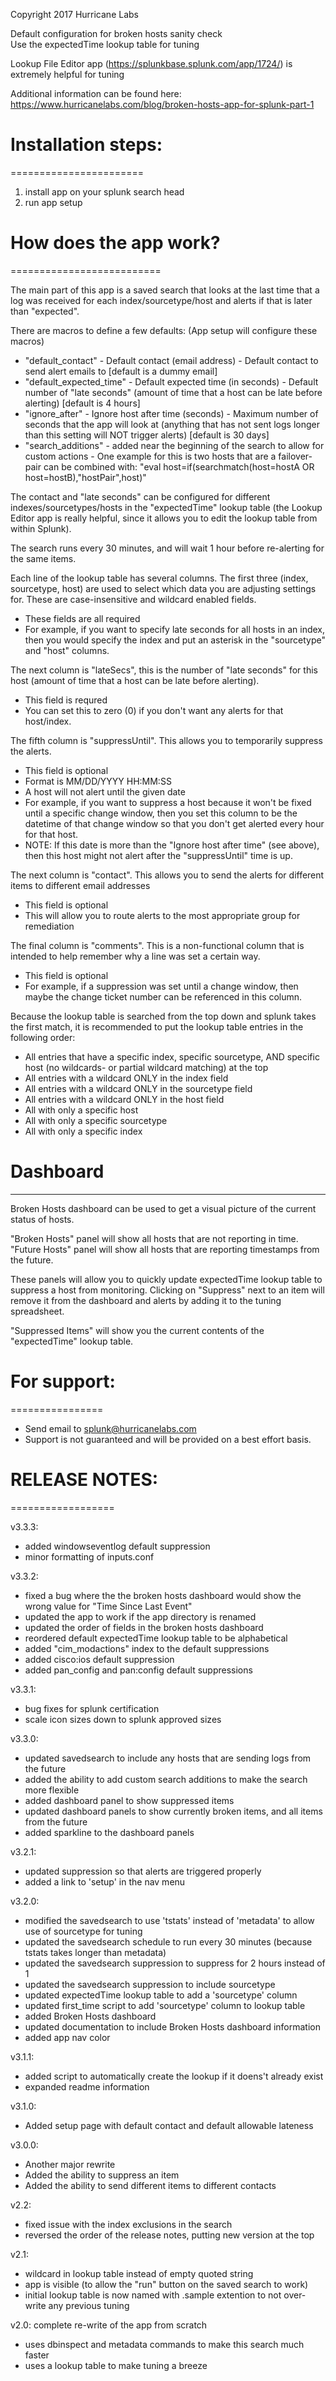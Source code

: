 Copyright 2017 Hurricane Labs

Default configuration for broken hosts sanity check  
Use the expectedTime lookup table for tuning

Lookup File Editor app (https://splunkbase.splunk.com/app/1724/) is extremely helpful for tuning

Additional information can be found here: https://www.hurricanelabs.com/blog/broken-hosts-app-for-splunk-part-1

# Installation steps: #
=======================

1. install app on your splunk search head
2. run app setup

# How does the app work? #
==========================

The main part of this app is a saved search that looks at the last time that a log was received for each index/sourcetype/host and alerts if that is later than "expected".

There are macros to define a few defaults: (App setup will configure these macros)

- "default_contact" - Default contact (email address) - Default contact to send alert emails to [default is a dummy email]
- "default_expected_time" - Default expected time (in seconds) - Default number of "late seconds" (amount of time that a host can be late before alerting) [default is 4 hours]
- "ignore_after" - Ignore host after time (seconds) - Maximum number of seconds that the app will look at (anything that has not sent logs longer than this setting will NOT trigger alerts) [default is 30 days]
- "search_additions" - added near the beginning of the search to allow for custom actions - One example for this is two hosts that are a failover-pair can be combined with: "eval host=if(searchmatch(host=hostA OR host=hostB),"hostPair",host)"

The contact and "late seconds" can be configured for different indexes/sourcetypes/hosts in the "expectedTime" lookup table (the Lookup Editor app is really helpful, since it allows you to edit the lookup table from within Splunk).

The search runs every 30 minutes, and will wait 1 hour before re-alerting for the same items.

Each line of the lookup table has several columns. The first three (index, sourcetype, host) are used to select which data you are adjusting settings for. These are case-insensitive and wildcard enabled fields.

- These fields are all required
- For example, if you want to specify late seconds for all hosts in an index, then you would specify the index and put an asterisk in the "sourcetype" and "host" columns.

The next column is "lateSecs", this is the number of "late seconds" for this host (amount of time that a host can be late before alerting).

- This field is requred
- You can set this to zero (0) if you don't want any alerts for that host/index.

The fifth column is "suppressUntil". This allows you to temporarily suppress the alerts.

- This field is optional
- Format is MM/DD/YYYY HH:MM:SS
- A host will not alert until the given date
- For example, if you want to suppress a host because it won't be fixed until a specific change window, then you set this column to be the datetime of that change window so that you don't get alerted every hour for that host.
- NOTE: If this date is more than the "Ignore host after time" (see above), then this host might not alert after the "suppressUntil" time is up.

The next column is "contact". This allows you to send the alerts for different items to different email addresses

- This field is optional
- This will allow you to route alerts to the most appropriate group for remediation

The final column is "comments". This is a non-functional column that is intended to help remember why a line was set a certain way.

- This field is optional
- For example, if a suppression was set until a change window, then maybe the change ticket number can be referenced in this column.

Because the lookup table is searched from the top down and splunk takes the first match, it is recommended to put the lookup table entries in the following order:

- All entries that have a specific index, specific sourcetype, AND specific host (no wildcards- or partial wildcard matching) at the top
- All entries with a wildcard ONLY in the index field
- All entries with a wildcard ONLY in the sourcetype field
- All entries with a wildcard ONLY in the host field
- All with only a specific host
- All with only a specific sourcetype
- All with only a specific index

# Dashboard #
-------------

Broken Hosts dashboard can be used to get a visual picture of the current status of hosts.

"Broken Hosts" panel will show all hosts that are not reporting in time.
"Future Hosts" panel will show all hosts that are reporting timestamps from the future.

These panels will allow you to quickly update expectedTime lookup table to suppress a host from monitoring. Clicking on "Suppress" next to an item will remove it from the dashboard and alerts by adding it to the tuning spreadsheet.

"Suppressed Items" will show you the current contents of the "expectedTime" lookup table.

# For support: #
================

- Send email to splunk@hurricanelabs.com
- Support is not guaranteed and will be provided on a best effort basis.


# RELEASE NOTES: #
==================

v3.3.3:

- added windowseventlog default suppression
- minor formatting of inputs.conf

v3.3.2:

- fixed a bug where the the broken hosts dashboard would show the wrong value for "Time Since Last Event"
- updated the app to work if the app directory is renamed
- updated the order of fields in the broken hosts dashboard
- reordered default expectedTime lookup table to be alphabetical
- added "cim_modactions" index to the default suppressions
- added cisco:ios default suppression
- added pan_config and pan:config default suppressions

v3.3.1:

- bug fixes for splunk certification
 - scale icon sizes down to splunk approved sizes

v3.3.0:

- updated savedsearch to include any hosts that are sending logs from the future
- added the ability to add custom search additions to make the search more flexible
- added dashboard panel to show suppressed items
- updated dashboard panels to show currently broken items, and all items from the future
- added sparkline to the dashboard panels

v3.2.1:

- updated suppression so that alerts are triggered properly
- added a link to 'setup' in the nav menu

v3.2.0:

- modified the savedsearch to use 'tstats' instead of 'metadata' to allow use of sourcetype for tuning
- updated the savedsearch schedule to run every 30 minutes (because tstats takes longer than metadata)
- updated the savedsearch suppression to suppress for 2 hours instead of 1
- updated the savedsearch suppression to include sourcetype
- updated expectedTime lookup table to add a 'sourcetype' column
- updated first_time script to add 'sourcetype' column to lookup table
- added Broken Hosts dashboard
- updated documentation to include Broken Hosts dashboard information
- added app nav color

v3.1.1:

- added script to automatically create the lookup if it doens't already exist
- expanded readme information

v3.1.0:

- Added setup page with default contact and default allowable lateness

v3.0.0:

- Another major rewrite
- Added the ability to suppress an item
- Added the ability to send different items to different contacts

v2.2:

- fixed issue with the index exclusions in the search
- reversed the order of the release notes, putting new version at the top

v2.1:

- wildcard in lookup table instead of empty quoted string
- app is visible (to allow the "run" button on the saved search to work)
- initial lookup table is now named with .sample extention to not over-write any previous tuning

v2.0: complete re-write of the app from scratch

- uses dbinspect and metadata commands to make this search much faster
- uses a lookup table to make tuning a breeze
